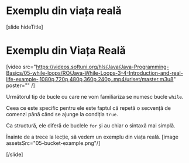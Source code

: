# Exemplu din viața reală
[slide hideTitle]

# Exemplu din Viața Reală

[video src="https://videos.softuni.org/hls/Java/Java-Programming-Basics/05-while-loops/RO/Java-While-Loops-3-4-Introduction-and-real-life-example-,1080p,720p,480p,360p,240p,.mp4/urlset/master.m3u8" poster="" /]

Următorul tip de bucle cu care ne vom familiariza se numesc bucle `while`.

Ceea ce este specific pentru ele este faptul că repetă o secvență de comenzi până când se ajunge la condiția `true`. 

Ca structură, ele diferă de buclele `for` și au chiar o sintaxă mai simplă.

Înainte de a trece la lecție, să vedem un exemplu din viața reală. 
[image assetsSrc="05-bucket-example.png"/]

[/slide]